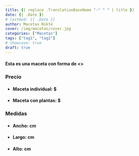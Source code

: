 ```yaml
---
title: {{ replace .TranslationBaseName "-" " " | title }}
date: {{ .Date }}
# lastmod: {{ .Date }}
author: Macetas Nikté
cover: /img/macetas/cover.jpg
categories: ["Macetas"]
tags: ["tag1", "tag2"]
# showcase: true
draft: true
---
```


#### Esta es una maceta con forma de <>

###  Precio
- #### Maceta individual: $
- #### Maceta con plantas: $

### Medidas
- #### Ancho: cm
- #### Largo: cm
- #### Alto: cm

<!--more-->
